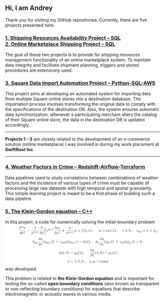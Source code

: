 ## Hi, I am Andrey
Thank you for visiting my GitHub repositories. Currently, there are five projects presented here.

### <a href="https://github.com/AndreyMaykov/Shipping_resources_availability--SQL">1. Shipping Resources Availability Project &ndash; SQL</a></br><a href="https://github.com/AndreyMaykov/Online_marketplace_shipping--SQL">2. Online Marketplace Shipping Project &ndash; SQL</a>
The goal of these two projects is to provide for shipping resources management functionality of an online marketplace system. To maintain data integrity and facilitate shipment planning, triggers and stored procedures are extensively used. 

### <a href="https://github.com/AndreyMaykov/Square_data_import_automation--Python-SQL-AWS">3. Square Data Import Automation Project &ndash; Python-SQL-AWS</a>
This project aims at developing an automated system for importing data from multiple Square online stores into a destination database. The importation process involves transforming the original data to comply with the specifications of the destination DB. Also, the system ensures automatic data synchronization: whenever a participating merchant alters the catalog of their Square online store, the data in the destination DB is updated accordingly.

***
**Projects 1 &ndash; 3** are closely related to the development of an e-commerce solution (online marketplace) I was involved in during my work placement at **SwiftRoot Inc**.
***

### <a href="https://github.com/AndreyMaykov/Weather_factors_in_crime--Redshift-Airflow-Terraform">4. Weather Factors in Crime &ndash; Redshift-Airflow-Terraform</a>
Data pipelines used to study correlations between combinations of weather factors and the incidence of various types of crime must be capable of processing large raw datasets with high temporal and spatial granularity. This simple learning project is meant to be a first phase of building such a data pipeline.


### <a href="https://github.com/AndreyMaykov/The_Klein-Gordon_equation">5. The Klein-Gordon equation &ndash; C++</a>
In this project, a code for numerically solving the initial-boundary problem</br>
![ ](https://github.com/AndreyMaykov/The_Klein-Gordon_equation/blob/main/img/IBPx0.5_cropped.png)</br>
was developed. 

This problem is related to **the Klein-Gordon equation** and is important for testing the so-called **open boundary conditions** (also known as transparent or non-reflecting boundary conditions) for equations that describe electromagnetic or acoustic waves in various media.
